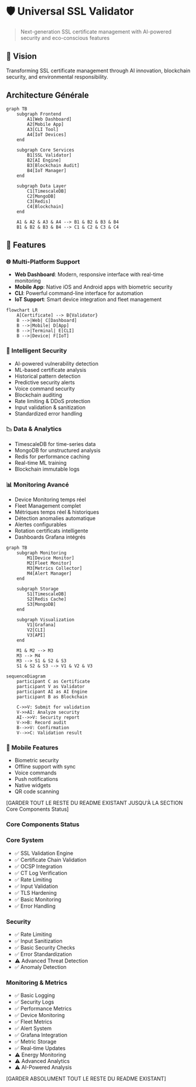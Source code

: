 # 🛡️ Universal SSL Validator
> Next-generation SSL certificate management with AI-powered security and eco-conscious features
> 
## 🌟 Vision
Transforming SSL certificate management through AI innovation, blockchain security, and environmental responsibility.

## Architecture Générale
```mermaid
graph TB
    subgraph Frontend
        A1[Web Dashboard]
        A2[Mobile App]
        A3[CLI Tool]
        A4[IoT Devices]
    end

    subgraph Core Services
        B1[SSL Validator]
        B2[AI Engine]
        B3[Blockchain Audit]
        B4[IoT Manager]
    end

    subgraph Data Layer
        C1[TimescaleDB]
        C2[MongoDB]
        C3[Redis]
        C4[Blockchain]
    end

    A1 & A2 & A3 & A4 --> B1 & B2 & B3 & B4
    B1 & B2 & B3 & B4 --> C1 & C2 & C3 & C4
```

## 🚀 Features

### 🌐 Multi-Platform Support
- **Web Dashboard**: Modern, responsive interface with real-time monitoring
- **Mobile App**: Native iOS and Android apps with biometric security
- **CLI**: Powerful command-line interface for automation
- **IoT Support**: Smart device integration and fleet management

```mermaid
flowchart LR
    A[Certificate] --> B{Validator}
    B -->|Web| C[Dashboard]
    B -->|Mobile| D[App]
    B -->|Terminal| E[CLI]
    B -->|Device| F[IoT]
```

### 🤖 Intelligent Security
- AI-powered vulnerability detection
- ML-based certificate analysis
- Historical pattern detection
- Predictive security alerts
- Voice command security
- Blockchain auditing
- Rate limiting & DDoS protection
- Input validation & sanitization
- Standardized error handling

### 📉 Data & Analytics
- TimescaleDB for time-series data
- MongoDB for unstructured analysis
- Redis for performance caching
- Real-time ML training
- Blockchain immutable logs

### 📊 Monitoring Avancé
- Device Monitoring temps réel
- Fleet Management complet
- Métriques temps réel & historiques
- Détection anomalies automatique
- Alertes configurables
- Rotation certificats intelligente
- Dashboards Grafana intégrés

```mermaid
graph TB
    subgraph Monitoring
        M1[Device Monitor]
        M2[Fleet Monitor]
        M3[Metrics Collector]
        M4[Alert Manager]
    end

    subgraph Storage
        S1[TimescaleDB]
        S2[Redis Cache]
        S3[MongoDB]
    end

    subgraph Visualization
        V1[Grafana]
        V2[CLI]
        V3[API]
    end

    M1 & M2 --> M3
    M3 --> M4
    M3 --> S1 & S2 & S3
    S1 & S2 & S3 --> V1 & V2 & V3
```

```mermaid
sequenceDiagram
    participant C as Certificate
    participant V as Validator
    participant AI as AI Engine
    participant B as Blockchain

    C->>V: Submit for validation
    V->>AI: Analyze security
    AI-->>V: Security report
    V->>B: Record audit
    B-->>V: Confirmation
    V-->>C: Validation result
```

### 📱 Mobile Features
- Biometric security
- Offline support with sync
- Voice commands
- Push notifications
- Native widgets
- QR code scanning

[GARDER TOUT LE RESTE DU README EXISTANT JUSQU'À LA SECTION Core Components Status]

### Core Components Status

### Core System
- ✅ SSL Validation Engine
- ✅ Certificate Chain Validation
- ✅ OCSP Integration
- ✅ CT Log Verification
- ✅ Rate Limiting
- ✅ Input Validation
- ✅ TLS Hardening
- ✅ Basic Monitoring
- ✅ Error Handling

### Security
- ✅ Rate Limiting
- ✅ Input Sanitization
- ✅ Basic Security Checks
- ✅ Error Standardization
- ⚠️ Advanced Threat Detection
- ✅ Anomaly Detection

### Monitoring & Metrics
- ✅ Basic Logging
- ✅ Security Logs
- ✅ Performance Metrics
- ✅ Device Monitoring
- ✅ Fleet Metrics
- ✅ Alert System
- ✅ Grafana Integration
- ✅ Metric Storage
- ✅ Real-time Updates
- ⚠️ Energy Monitoring
- ⚠️ Advanced Analytics
- ⚠️ AI-Powered Analysis

[GARDER ABSOLUMENT TOUT LE RESTE DU README EXISTANT]